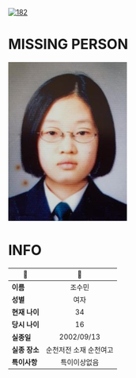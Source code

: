 [![182](https://img.shields.io/badge/%EC%8B%A4%EC%A2%85%EC%8B%A0%EA%B3%A0%EB%8A%94%20%EA%B5%AD%EB%B2%88%EC%97%86%EC%9D%B4-182-blue)](http://safe182.go.kr/index.do)

# MISSING PERSON

<img src="./missing_person.jpg">

# INFO

|🔑|💎|
|--|:--:|
|**이름**|조수민|
|**성별**|여자|
|**현재 나이**|34|
|**당시 나이**|16|
|**실종일**|2002/09/13|
|**실종 장소**|순천저전 소재 순천여고|
|**특이사항**|특이이상없음|

